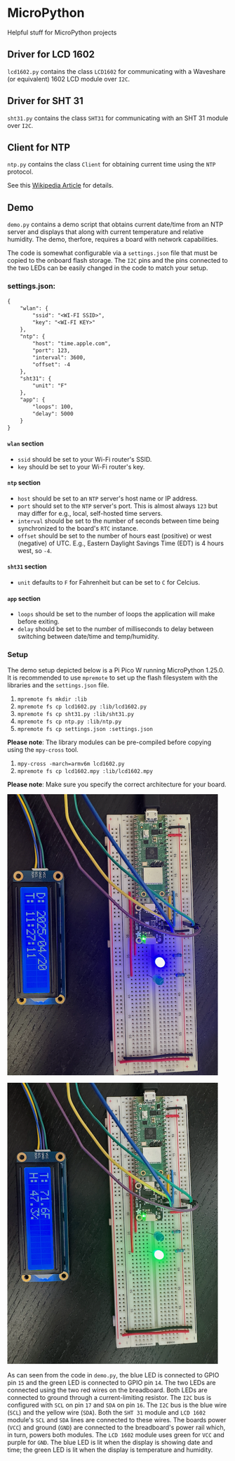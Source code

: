 # MicroPython
Helpful stuff for MicroPython projects

## Driver for LCD 1602

`lcd1602.py` contains the class `LCD1602` for communicating with a Waveshare (or equivalent) 1602 LCD module over `I2C`.

## Driver for SHT 31

`sht31.py` contains the class `SHT31` for communicating with an SHT 31 module over `I2C`.

## Client for NTP

`ntp.py` contains the class `Client` for obtaining current time using the `NTP` protocol.

See this [Wikipedia Article](https://en.wikipedia.org/wiki/Network_Time_Protocol) for details.


## Demo

`demo.py` contains a demo script that obtains current date/time from an NTP server and displays that along with current temperature and relative humidity. The demo, therfore, requires a board with network capabilities.

The code is somewhat configurable via a `settings.json` file that must be copied to the onboard flash storage. The `I2C` pins and the pins connected to the two LEDs can be easily changed in the code to match your setup.

### settings.json:

    {
        "wlan": {
            "ssid": "<WI-FI SSID>",
            "key": "<WI-FI KEY>"
        },
        "ntp": {
            "host": "time.apple.com",
            "port": 123,
            "interval": 3600,
            "offset": -4
        },
        "sht31": {
            "unit": "F"
        },
        "app": {
            "loops": 100,
            "delay": 5000
        }
    }

#### `wlan` section

- `ssid` should be set to your Wi-Fi router's SSID.
- `key` should be set to your Wi-Fi router's key.

#### `ntp` section

- `host` should be set to an `NTP` server's host name or IP address.
- `port` should set to the `NTP` server's port. This is almost always `123` but may differ for e.g., local, self-hosted time servers.
- `interval` should be set to the number of seconds between time being synchronized to the board's `RTC` instance.
- `offset` should be set to the number of hours east (positive) or west (negative) of UTC. E.g., Eastern Daylight Savings Time (EDT) is 4 hours west, so `-4`.

#### `sht31` section

- `unit` defaults to `F` for Fahrenheit but can be set to `C` for Celcius.

#### `app` section

- `loops` should be set to the number of loops the application will make before exiting.
- `delay` should be set to the number of milliseconds to delay between switching between date/time and temp/humidity.

### Setup

The demo setup depicted below is a Pi Pico W running MicroPython 1.25.0. It is recommended to use `mpremote` to set up the flash filesystem with the libraries and the `settings.json` file.

1. `mpremote fs mkdir :lib`
2. `mpremote fs cp lcd1602.py :lib/lcd1602.py`
3. `mpremote fs cp sht31.py :lib/sht31.py`
4. `mpremote fs cp ntp.py :lib/ntp.py`
5. `mpremote fs cp settings.json :settings.json`

__Please note__: The library modules can be pre-compiled before copying using the `mpy-cross` tool.

1. `mpy-cross -march=armv6m lcd1602.py`
2. `mpremote fs cp lcd1602.mpy :lib/lcd1602.mpy`

__Please note__: Make sure you specify the correct architecture for your board.

![Showing date and time](image_date_time.png)

![Showing temperature and humidity](image_temp_humidity.png)

As can seen from the code in `demo.py`, the blue LED is connected to GPIO pin `15` and the green LED is connected to GPIO pin `14`. The two LEDs are connected using the two red wires on the breadboard. Both LEDs are connected to ground through a current-limiting resistor. The `I2C` bus is configured with `SCL` on pin `17` and `SDA` on pin `16`. The `I2C` bus is the blue wire (`SCL`) and the yellow wire (`SDA`). Both the `SHT 31` module and `LCD 1602` module's `SCL` and `SDA` lines are connected to these wires. The boards power (`VCC`) and ground (`GND`) are connected to the breadboard's power rail which, in turn, powers both modules. The `LCD 1602` module uses green for `VCC` and purple for `GND`. The blue LED is lit when the display is showing date and time; the green LED is lit when the display is temperature and humidity.
